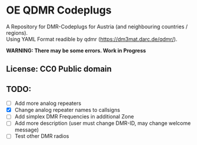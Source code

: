 # OE QDMR Codeplugs

A Repository for DMR-Codeplugs for Austria (and neighbouring countries / regions).  
Using YAML Format readible by qdmr (https://dm3mat.darc.de/qdmr/).

**WARNING: There may be some errors. Work in Progress**

## License: CC0 Public domain

## TODO:
- [ ] Add more analog repeaters
- [x] Change analog repeater names to callsigns
- [ ] Add simplex DMR Frequencies in additional Zone
- [ ] Add more description (user must change DMR-ID, may change welcome message)
- [ ] Test other DMR radios 
